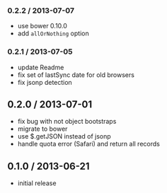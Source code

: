 ### 0.2.2 / 2013-07-07

  * use bower 0.10.0
  * add `allOrNothing` option

### 0.2.1 / 2013-07-05

  * update Readme
  * fix set of lastSync date for old browsers
  * fix jsonp detection

## 0.2.0 / 2013-07-01

  * fix bug with not object bootstraps
  * migrate to bower
  * use $.getJSON instead of jsonp
  * handle quota error (Safari) and return all records

## 0.1.0 / 2013-06-21

  * initial release
